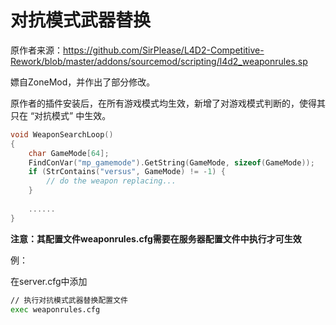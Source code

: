 # 对抗模式武器替换



原作者来源：https://github.com/SirPlease/L4D2-Competitive-Rework/blob/master/addons/sourcemod/scripting/l4d2_weaponrules.sp



嫖自ZoneMod，并作出了部分修改。



原作者的插件安装后，在所有游戏模式均生效，新增了对游戏模式判断的，使得其只在 “对抗模式” 中生效。

```c
void WeaponSearchLoop()
{
	char GameMode[64];
	FindConVar("mp_gamemode").GetString(GameMode, sizeof(GameMode));
	if (StrContains("versus", GameMode) != -1) {
        // do the weapon replacing...
    }
    
    ......
}
```





**注意：其配置文件weaponrules.cfg需要在服务器配置文件中执行才可生效**

例：

在server.cfg中添加

```bash
// 执行对抗模式武器替换配置文件
exec weaponrules.cfg
```

